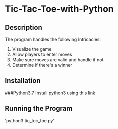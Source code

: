 # Tic-Tac-Toe-with-Python
## Description
The program handles the following Intricacies:
  1. Visualize the game
  2. Allow players to enter moves
  3. Make sure moves are valid and handle if not
  4. Determine if there's a winner
  
 ## Installation
 ###Python3.7
 Install python3 using this [link](https://www.python.org/)
 
 ## Running the Program
 'python3 tic_toc_toe.py'
